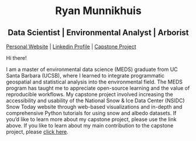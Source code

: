 <h1 align="center"> Ryan Munnikhuis </h1>
<h2 align="center">  Data Scientist | Environmental Analyst | Arborist </h2> 

[Personal Website](https://ryanmunnikhuis.github.io/) | [Linkedin Profile](https://www.linkedin.com/in/rmunnikh/) | [Capstone Project](https://github.com/MEDSsnowtoday) 


Hi there! 

I am a master of environmental data science (MEDS) graduate from UC Santa Barbara (UCSB), where I learned to integrate programmatic geospatial and statistical analysis into the environmental field. The MEDS program has taught me to appreciate open-source learning and the value of reproducible workflows. My capstone project involved increasing the accessibility and usability of the National Snow & Ice Data Center (NSIDC) Snow Today website through web-based visualizations and in-depth and comprehensive Python tutorials for using snow and albedo datasets. If you’d like to learn more about my capstone project, please use the link above. If you like to learn about my main contribution to the capstone project, please [click here]( https://github.com/MEDSsnowtoday/Tutorials). 

<!--
**RyanMunnikhuis/RyanMunnikhuis** is a ✨ _special_ ✨ repository because its `README.md` (this file) appears on your GitHub profile.

Here are some ideas to get you started:

- 🔭 I’m currently working on ...
- 🌱 I’m currently learning ...
- 👯 I’m looking to collaborate on ...
- 🤔 I’m looking for help with ...
- 💬 Ask me about ...
- 📫 How to reach me: ...
- 😄 Pronouns: ...
- ⚡ Fun fact: ...
-->
